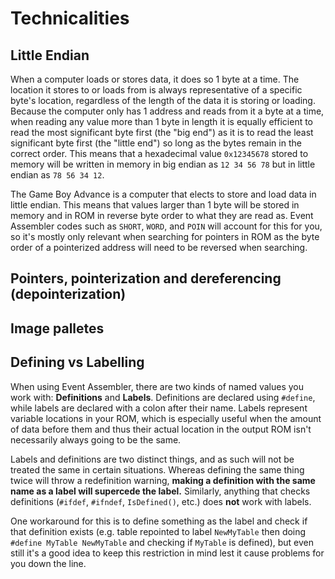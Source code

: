 # Technicalities

## Little Endian

When a computer loads or stores data, it does so 1 byte at a time. The location it stores to or loads from is always representative of a specific byte's location, regardless of the length of the data it is storing or loading. Because the computer only has 1 address and reads from it a byte at a time, when reading any value more than 1 byte in length it is equally efficient to read the most significant byte first (the "big end") as it is to read the least significant byte first (the "little end") so long as the bytes remain in the correct order. This means that a hexadecimal value `0x12345678` stored to memory will be written in memory in big endian as `12 34 56 78` but in little endian as `78 56 34 12`.

The Game Boy Advance is a computer that elects to store and load data in little endian. This means that values larger than 1 byte will be stored in memory and in ROM in reverse byte order to what they are read as. Event Assembler codes such as `SHORT`, `WORD`, and `POIN` will account for this for you, so it's mostly only relevant when searching for pointers in ROM as the byte order of a pointerized address will need to be reversed when searching.

## Pointers, pointerization and dereferencing \(depointerization\)



## Image palletes



## Defining vs Labelling

When using Event Assembler, there are two kinds of named values you work with: **Definitions** and **Labels**. Definitions are declared using `#define`, while labels are declared with a colon after their name. Labels represent variable locations in your ROM, which is especially useful when the amount of data before them and thus their actual location in the output ROM isn't necessarily always going to be the same. 

Labels and definitions are two distinct things, and as such will not be treated the same in certain situations. Whereas defining the same thing twice will throw a redefinition warning, **making a definition with the same name as a label will supercede the label.** Similarly, anything that checks definitions (`#ifdef`, `#ifndef`, `IsDefined()`, etc.) does **not** work with labels.

One workaround for this is to define something as the label and check if that definition exists (e.g. table repointed to label `NewMyTable` then doing `#define MyTable NewMyTable` and checking if `MyTable` is defined), but even still it's a good idea to keep this restriction in mind lest it cause problems for you down the line.
